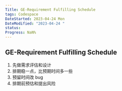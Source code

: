 ```yaml
---
Title: GE-Requirement Fulfilling Schedule
tags: Codespace
DateStarted: 2023-04-24 Mon
DateModified: "2023-04-24 "
status:
Progress: NaN%
---
```


## GE-Requirement Fulfilling Schedule

1. 先做需求评估和设计
2. 排期稳一点，比预期时间多一些
3. 预留时间改 bug
4. 排期前预估和提出风险
